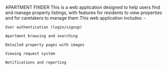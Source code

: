 APARTMENT FINDER 
This is a web application designed to help users find and manage property listings, with features for residents to view properties and for caretakers to manage them
This web application includes: -

    User authentication (login/signup)

    Apartment browsing and searching

    Detailed property pages with images

    Viewing request system

    Notifications and reporting